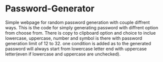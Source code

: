 # Password-Generator
Simple webpage for random password generation with couple diffrent ways.
This is the code for simply generating password with diffrent option from choose from.
There is copy to clipboard option and choice to inclue lowercase, uppercase, number and symbol is there with password
generation limit of 12 to 32.
one condition is added as to the generated password will always start from lowercase letter end with uppercase letter(even if lowercase and uppercase are unchecked).

